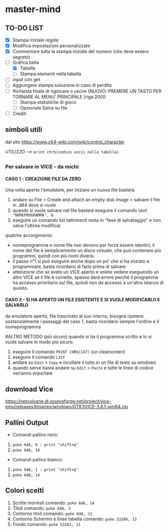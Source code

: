 # master-mind

## TO-DO LIST
- [x] Stampa iniziale regole
- [x] Modifica impostazioni personalizzate
- [x] Commentare tutta la stampa iniziale del numero (che deve essere segreto)
- [ ] Grafica bella
  - [x] Tabella
  - [ ] Stampa elementi nella tabella
- [ ] input con get
- [ ] Aggiungere stampa soluzione in caso di perdita
- [ ] Richiesta finale di rigiocare o uscire  (NUOVO: PREMERE UN TASTO PER TORNARE AL MENU' PRINCIPALE [riga 200])
  - [ ] Stampa statistiche di gioco
  - [ ] Opzionale Salva su file
- [ ] Crediti

## simboli utili 

dal sito https://www.c64-wiki.com/wiki/control_character 

UTILIZZO --> `print chr$(codice ascii nella tabella)`

##

### Per salvare in VICE - da michi

#### CASO 1 - CREAZIONE FILE DA ZERO

Una volta aperto l'emulatore, per iniziare un nuovo file basterà

1. andare su File > Create and attach an empty disk image > salvare il file in .d64 dove si vuole
2. quando si vuole salvare nel file basterà eseguire il comando `SAVE "NOMEPROGRAMMA", 8`
3. eseguire un comando list (altrimenti resta in "fase di salvataggio" e non salva l'ultima modifica)

qualche accorgimento: 
  * nomeprogramma e nome file non devono per forza essere identici, il nome del file è semplicemente un disco virtuale, che può contenere più programmi, quindi con più nomi diversi.
  * il passo n°1 si può eseguire anche dopo un po' che si ha iniziato a programmare, basta ricordarsi di farlo prima di salvare
  * attenzione che se avete un VICE aperto e volete vedere eseguendo un altro VICE se il file è corretto, spesso darà errore perchè il programma ha accesso prioritario sul file, quindi non da accesso a un'altra istanza di questo.

#### CASO 2 - SI HA APERTO UN FILE ESISTENTE E SI VUOLE MODIFICARLO E SALVARLO

da emulatore aperto, file trascinato al suo interno, bisogna ripetere sostanzialmente i passaggi del caso 1, basta ricordarsi sempre l'ordine e il nomeprogramma

#ALTRO METODO (più sicuro)
quando si ha il programma scritto e lo si vuole salvare in modo più sicuro: 
1. eseguire il comando `PRINT CHR$(147)` (un clearscreen)
2. eseguire il comando `LIST`
3. andare su `Edit` > `Copy` e incollare il tutto in un file di testo su windows
4. quando serve basta andare su `Edit` > `Paste` e tutte le linee di codice verranno importate


## download Vice
https://netcologne.dl.sourceforge.net/project/vice-emu/releases/binaries/windows/GTK3VICE-3.6.1-win64.zip
## Pallini Output 
* Comandi pallino nero: 
 1. `poke 646, 0 : print "shift+q"` 
 2. `poke 646, 14`
* Comandi pallino bianco: 
 1. `poke 646, 1 : print "shift+q"`
 2. `poke 646, 14`
 ## Colori scelti
 1. Scritte mormali comando: `poke 646, 14`
 2. Titoli comando: `poke 646, 3`
 3. Contorno titoli comando: `poke 646, 13`
 4. Contorno Schermo e linee tabella comando: `poke 53280, 12`
 5. Fondo comando: `poke 53281, 11`
 
